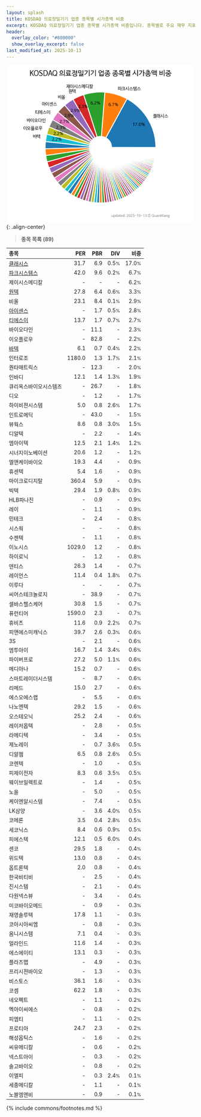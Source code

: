 ```yaml
---
layout: splash
title: KOSDAQ 의료정밀기기 업종 종목별 시가총액 비중
excerpt: KOSDAQ 의료정밀기기 업종 종목별 시가총액 비중입니다. 종목별로 주요 재무 지표를 함께 표시합니다.
header:
  overlay_color: "#800000"
  show_overlay_excerpt: false
last_modified_at: 2025-10-13
---
```



![KOSDAQ 의료정밀기기 업종 종목별 시가총액 비중](/stats/sector/images/kosdaq_업종_의료정밀기기_종목.png){: .align-center}


> **종목 목록 (89)**<a id="list"></a>

| **종목** | **PER** | **PBR** | **DIV** | **비중** |
| :------- | ------: | ------: | ------: | -------: |
| [클래시스](/214150/) | 31.7 | 6.9 | 0.5<small>%</small> | 17.0<small>%</small> |
| [파크시스템스](/140860/) | 42.0 | 9.6 | 0.2<small>%</small> | 6.7<small>%</small> |
| 제이시스메디칼 | - | - | - | 6.2<small>%</small> |
| [원텍](/336570/) | 27.8 | 6.4 | 0.6<small>%</small> | 3.3<small>%</small> |
| 비올 | 23.1 | 8.4 | 0.1<small>%</small> | 2.9<small>%</small> |
| [아이센스](/099190/) | - | 1.7 | 0.5<small>%</small> | 2.8<small>%</small> |
| [티에스이](/131290/) | 13.7 | 1.7 | 0.7<small>%</small> | 2.7<small>%</small> |
| 바이오다인 | - | 11.1 | - | 2.3<small>%</small> |
| 이오플로우 | - | 82.8 | - | 2.2<small>%</small> |
| [바텍](/043150/) | 6.1 | 0.7 | 0.4<small>%</small> | 2.2<small>%</small> |
| 인터로조 | 1180.0 | 1.3 | 1.7<small>%</small> | 2.1<small>%</small> |
| 퀀타매트릭스 | - | 12.3 | - | 2.0<small>%</small> |
| 인바디 | 12.1 | 1.4 | 1.3<small>%</small> | 1.9<small>%</small> |
| 큐리옥스바이오시스템즈 | - | 26.7 | - | 1.8<small>%</small> |
| 디오 | - | 1.2 | - | 1.7<small>%</small> |
| 하이비젼시스템 | 5.0 | 0.8 | 2.6<small>%</small> | 1.7<small>%</small> |
| 인트로메딕 | - | 43.0 | - | 1.5<small>%</small> |
| 뷰웍스 | 8.6 | 0.8 | 3.0<small>%</small> | 1.5<small>%</small> |
| 디알텍 | - | 2.2 | - | 1.4<small>%</small> |
| 엠아이텍 | 12.5 | 2.1 | 1.4<small>%</small> | 1.2<small>%</small> |
| 시너지이노베이션 | 20.6 | 1.2 | - | 1.2<small>%</small> |
| 엘앤케이바이오 | 19.3 | 4.4 | - | 0.9<small>%</small> |
| 휴센텍 | 5.4 | 1.6 | - | 0.9<small>%</small> |
| 마이크로디지탈 | 360.4 | 5.9 | - | 0.9<small>%</small> |
| 빅텍 | 29.4 | 1.9 | 0.8<small>%</small> | 0.9<small>%</small> |
| HLB파나진 | - | 0.9 | - | 0.9<small>%</small> |
| 레이 | - | 1.1 | - | 0.9<small>%</small> |
| 민테크 | - | 2.4 | - | 0.8<small>%</small> |
| 시스웍 | - | - | - | 0.8<small>%</small> |
| 수젠텍 | - | 1.1 | - | 0.8<small>%</small> |
| 이노시스 | 1029.0 | 1.2 | - | 0.8<small>%</small> |
| 하이로닉 | - | 1.2 | - | 0.8<small>%</small> |
| 덴티스 | 26.3 | 1.4 | - | 0.7<small>%</small> |
| 레이언스 | 11.4 | 0.4 | 1.8<small>%</small> | 0.7<small>%</small> |
| 이루다 | - | - | - | 0.7<small>%</small> |
| 씨어스테크놀로지 | - | 38.9 | - | 0.7<small>%</small> |
| 셀바스헬스케어 | 30.8 | 1.5 | - | 0.7<small>%</small> |
| 퓨런티어 | 1590.0 | 2.3 | - | 0.7<small>%</small> |
| 휴비츠 | 11.6 | 0.9 | 2.2<small>%</small> | 0.7<small>%</small> |
| 피앤에스미캐닉스 | 39.7 | 2.6 | 0.3<small>%</small> | 0.6<small>%</small> |
| 3S | - | 2.1 | - | 0.6<small>%</small> |
| 엠투아이 | 16.7 | 1.4 | 3.4<small>%</small> | 0.6<small>%</small> |
| 파이버프로 | 27.2 | 5.0 | 1.1<small>%</small> | 0.6<small>%</small> |
| 메디아나 | 15.2 | 0.7 | - | 0.6<small>%</small> |
| 스마트레이더시스템 | - | 8.7 | - | 0.6<small>%</small> |
| 리메드 | 15.0 | 2.7 | - | 0.6<small>%</small> |
| 에스오에스랩 | - | 5.5 | - | 0.6<small>%</small> |
| 나노엔텍 | 29.2 | 1.5 | - | 0.6<small>%</small> |
| 오스테오닉 | 25.2 | 2.4 | - | 0.6<small>%</small> |
| 레이저옵텍 | - | 2.8 | - | 0.5<small>%</small> |
| 라메디텍 | - | 3.4 | - | 0.5<small>%</small> |
| 제노레이 | - | 0.7 | 3.6<small>%</small> | 0.5<small>%</small> |
| 디알젬 | 6.5 | 0.8 | 2.6<small>%</small> | 0.5<small>%</small> |
| 코렌텍 | - | 1.0 | - | 0.5<small>%</small> |
| 피제이전자 | 8.3 | 0.6 | 3.5<small>%</small> | 0.5<small>%</small> |
| 웨이브일렉트로 | - | 1.4 | - | 0.5<small>%</small> |
| 노을 | - | 5.0 | - | 0.5<small>%</small> |
| 케이엔알시스템 | - | 7.4 | - | 0.5<small>%</small> |
| LK삼양 | - | 3.6 | 4.0<small>%</small> | 0.5<small>%</small> |
| 코메론 | 3.5 | 0.4 | 2.8<small>%</small> | 0.5<small>%</small> |
| 세코닉스 | 8.4 | 0.6 | 0.9<small>%</small> | 0.5<small>%</small> |
| 피에스텍 | 12.1 | 0.5 | 6.0<small>%</small> | 0.4<small>%</small> |
| 센코 | 29.5 | 1.8 | - | 0.4<small>%</small> |
| 위드텍 | 13.0 | 0.8 | - | 0.4<small>%</small> |
| 옵트론텍 | 2.0 | 0.8 | - | 0.4<small>%</small> |
| 한국비티비 | - | 2.5 | - | 0.4<small>%</small> |
| 진시스템 | - | 2.1 | - | 0.4<small>%</small> |
| 다원넥스뷰 | - | 3.4 | - | 0.4<small>%</small> |
| 미코바이오메드 | - | 0.9 | - | 0.3<small>%</small> |
| 재영솔루텍 | 17.8 | 1.1 | - | 0.3<small>%</small> |
| 코아시아씨엠 | - | 0.8 | - | 0.3<small>%</small> |
| 옴니시스템 | 7.1 | 0.4 | - | 0.3<small>%</small> |
| 얼라인드 | 11.6 | 1.4 | - | 0.3<small>%</small> |
| 에스에이티 | 13.1 | 0.3 | - | 0.3<small>%</small> |
| 플라즈맵 | - | 4.9 | - | 0.3<small>%</small> |
| 프리시젼바이오 | - | 1.3 | - | 0.3<small>%</small> |
| 비스토스 | 36.1 | 1.6 | - | 0.3<small>%</small> |
| 코셈 | 62.2 | 1.8 | - | 0.3<small>%</small> |
| 네오펙트 | - | 1.1 | - | 0.2<small>%</small> |
| 멕아이씨에스 | - | 0.8 | - | 0.2<small>%</small> |
| 피엠티 | - | 1.1 | - | 0.2<small>%</small> |
| 프로티아 | 24.7 | 2.3 | - | 0.2<small>%</small> |
| 해성옵틱스 | - | 1.6 | - | 0.2<small>%</small> |
| 씨유메디칼 | - | 0.6 | - | 0.2<small>%</small> |
| 넥스트아이 | - | 0.3 | - | 0.2<small>%</small> |
| 솔고바이오 | - | 0.8 | - | 0.2<small>%</small> |
| 이엘피 | - | 0.3 | 2.4<small>%</small> | 0.1<small>%</small> |
| 세종메디칼 | - | 1.1 | - | 0.1<small>%</small> |
| 노블엠앤비 | - | 0.9 | - | 0.1<small>%</small> |

{% include commons/footnotes.md %}